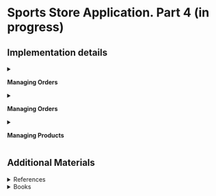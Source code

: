 # Sports Store Application. Part 4 (in progress)

## Implementation details

<details>
<summary>

**Managing Orders**
</summary>

- Go to the cloned repository of the previous step `Sport Store Application. Part 3`. 

- Switch to the `sports-store-application-4` branch and do a fast-forward merge according to changes from the `main` branch.

```
$ git checkout sports-store-application-4

$ git merge main --ff

```
- Continue your work in Visual Studio or ather IDE.

- Builed project, run application and request http://localhost:5000/. Your app should be work.

- Adding a `Shipped` property in the Order.cs file (the `Models` Folder)

```
using System.ComponentModel.DataAnnotations;
using Microsoft.AspNetCore.Mvc.ModelBinding;

namespace SportsStore.Models
{
    public class Order
    {
        [BindNever]
        public int OrderId { get; set; }

        [BindNever]
        public ICollection<CartLine> Lines { get; set; } = new List<CartLine>();

        [BindNever]
        public bool Shipped { get; set; }

        [Required(ErrorMessage = "Please enter a name")]
        public string? Name { get; set; }

        [Required(ErrorMessage = "Please enter the first address line")]
        public string? Line1 { get; set; }

        public string? Line2 { get; set; }

        public string? Line3 { get; set; }

        [Required(ErrorMessage = "Please enter a city name")]
        public string? City { get; set; }

        [Required(ErrorMessage = "Please enter a state name")]
        public string? State { get; set; }

        public string? Zip { get; set; }

        [Required(ErrorMessage = "Please enter a country name")]
        public string? Country { get; set; }

        public bool GiftWrap { get; set; }
    }
}

```

- To update the database to reflect the addition of the `Shipped` property to the `Order` class, open a new command prompt or PowerShell window, navigate to the SportsStore project folder and run the following command: 

```
dotnet ef migrations add ShippedOrders

dotnet ef database update
```
- Add action methods in the `OrderController.cs` file in the `SportsStore/Controllers` folder - the `List` method will be use to display a list of the unshipped orders to the administrator and the `MarkShipped` method will  be receive a POST request that specifies the ID of an order, which is used to locate the corresponding Order object from the repository so that the Shipped property can be set to true and saved.
 
```
using Microsoft.AspNetCore.Mvc;
using SportsStore.Models;
using SportsStore.Models.Repository;

namespace SportsStore.Controllers
{
    public class OrderController : Controller
    {
        . . .

        public ViewResult List() => View(orderRepository.Orders.Where(o => !o.Shipped));
        
        [HttpPost]
        public IActionResult MarkShipped(int orderId)
        {
            Order order = orderRepository
                .Orders
                .FirstOrDefault(o => o.OrderId == orderId);

            if (order != null)
            {
                order.Shipped = true;
                orderRepository.SaveOrder(order);
            }

            return RedirectToAction(nameof(List));
        }

        . . .
    }
}

```
- To display the list of unshipped orders add a `List.cshtml` view file to the Views/Order folder and add the markup shown below

```
@model IQueryable<Order>

@{
    ViewBag.Title = "Orders";
    Layout = "_Layout";
}

@if (Model.Any())
{
    <table class="table table-bordered table-striped">
        <tr>
            <th>Name</th>
            <th>Zip</th>
            <th colspan="2">Details</th>
            <th></th>
        </tr>
        @foreach (Order o in Model)
        {
            <tr>
                <td>@o.Name</td>
                <td>@o.Zip</td>
                <th>Product</th>
                <th>Quantity</th>
                <td>
                    <form asp-action="MarkShipped" method="post">
                        <input type="hidden" name="orderId" value="@o.OrderId" />
                        <button type="submit" class="btn btn-sm btn-danger">
                            Ship
                        </button>
                    </form>
                </td>
            </tr>
            @foreach (CartLine line in o.Lines)
            {
                <tr>
                    <td colspan="2"></td>
                    <td>@line.Product.Name</td>
                    <td>@line.Quantity</td>
                    <td></td>
                </tr>
            }
        }
    </table>
}
else
{
    <div class="text-center">No Unshipped Orders</div>
}
```
- To add the layout use the MVC View Layout Page item template to create a file called _AdminLayout.cshtml in the Views/Shared folder, and add the markup shown below.

```
<!DOCTYPE html>
<html>
<head>
    <meta name="viewport" content="width=device-width" />
    <link rel="stylesheet" asp-href-include="lib/bootstrap/dist/css/*.min.css" />
    <title>@ViewBag.Title</title>
</head>
<body class="m-1 p-1">
    <div class="bg-info p-2"><h4>@ViewBag.Title</h4></div>
    @RenderBody()
</body>
</html>
```

.........................

- Create the `Pages/Admin` folder and add to it a file named `_Imports.razor`, because Blazor requires its own imports file to specify the namespaces that it uses. 

        @using Microsoft.AspNetCore.Components
        @using Microsoft.AspNetCore.Components.Forms
        @using Microsoft.AspNetCore.Components.Routing
        @using Microsoft.AspNetCore.Components.Web
        @using Microsoft.EntityFrameworkCore
        @using SportsStore.Models

- Add a Razor Page named `Index.cshtml` to the `Pages/Admin` folder

        @page "/admin"

        @{
            Layout = null;
        }

        <!DOCTYPE html>
        <html>
        <head>
            <title>SportsStore Admin</title>
            <link href="/lib/twitter-bootstrap/css/bootstrap.min.css" rel="stylesheet"/>
            <base href="/"/>
        </head>
        <body>
        <component type="typeof(Routed)" render-mode="Server"/>
        <script src="/_framework/blazor.server.js"></script>
        </body>
        </html>

- Add a Razor Component named `Routed.razor` to the `Pages/Admin` folder and add the content

        <Router AppAssembly="typeof(Startup).Assembly">
            <Found>
                <RouteView RouteData="@context" DefaultLayout="typeof(AdminLayout)"/>
            </Found>
            <NotFound>
                <h4 class="bg-danger text-white text-center p-2">
                    No Matching Route Found
                </h4>
            </NotFound>
        </Router>

- To create the layout for the administration tools, add a Razor Component named `AdminLayout.razor` to the `Pages/Admin` folder. Blazor has its own system of layouts

        @inherits LayoutComponentBase

        <div class="bg-info text-white p-2">
            <span class="navbar-brand ml-2">SPORTS STORE Administration</span>
        </div>
        <div class="container-fluid">
            <div class="row p-2">
                <div class="col-3">
                    <NavLink class="btn btn-outline-primary btn-block"
                             href="/admin/products"
                             ActiveClass="btn-primary text-white"
                             Match="NavLinkMatch.Prefix">
                        Products
                    </NavLink>
                    <NavLink class="btn btn-outline-primary btn-block"
                             href="/admin/orders"
                             ActiveClass="btn-primary text-white"
                             Match="NavLinkMatch.Prefix">
                        Orders
                    </NavLink
                </div>
                <div class="col">
                    @Body
                </div>
            </div>
        </div>

- To complete the initial setup add the components that will provide the administration tools, although they will contain placeholder messages at first. Add a Razor Component named `Products.razor` to the `Pages/Admin` folder

        @page "/admin/products"
        @page "/admin"

        <h4>This is the products component</h4>

- Add a Razor Component named `Orders.razor` to the `Pages/Admin` folder

        @page "/admin/orders"
        <h4>This is the orders component</h4>

- To make sure that Blazor is working correctly, start ASP.NET Core and request http://localhost:5000/admin

</details>

<details>
<summary>

**Managing Orders**
</summary>

- To create a simple administration tool that will let to view the orders that have been received and mark them as shipped, at first change the data model so that adminstator can record which orders have been shipped. Add a property in the `Order` class (the `SportsStore/Models` folder)

        public class Order
        {
            ...
            [BindNever] 
            public bool Shipped { get; set; }
        }

- To update the database to reflect the addition of the `Shipped` property to the `Order` class, open a new PowerShell window and run the command

        dotnet ef migrations add ShippedOrders

- To display two tables, one of which shows the orders waiting to be shipped and the other the shipped orders. Each order will be presented with a button that changes the shipping state. To avoid duplicating code and content, create a Razor Component that displays a table without knowing which 
category of order it is dealing with. Add a Razor Component named `OrderTable.razor` to the `Pages/Admin` folder

        <table class="table table-sm table-striped table-bordered">
            <thead>
            <tr>
                <th colspan="5" class="text-center">@TableTitle</th>
            </tr>
            </thead>
            <tbody>
            @if (Orders?.Count() > 0)
            {
                @foreach (Order o in Orders)
                {
                    <tr>
                        <td>@o.Name</td><td>@o.Zip</td><th>Product</th><th>Quantity</th>
                        <td>
                            <button class="btn btn-sm btn-danger"
                                    @onclick="@(e => OrderSelected.InvokeAsync(o.OrderId))">
                                @ButtonLabel
                            </button>
                        </td>
                    </tr>
                    @foreach (CartLine line in o.Lines)
                    {
                        <tr>
                            <td colspan="2"></td>
                            <td>@line.Product.Name</td><td>@line.Quantity</td>
                            <td></td>
                        </tr>
                    }
                }
            }
            else
            {
                <tr>
                    <td colspan="5" class="text-center">No Orders</td>
                </tr>
            }
            </tbody>
        </table>
        
        @code 
        {
        
            [Parameter]
            public string TableTitle { get; set; } = "Orders";
        
            [Parameter]
            public IEnumerable<Order> Orders { get; set; }
        
            [Parameter]
            public string ButtonLabel { get; set; } = "Ship";
        
            [Parameter]
            public EventCallback<int> OrderSelected { get; set; }
        
        }

- Remove the placeholder content in the Orders component and replace it with the code and content

        @page "/admin/orders"

        @inherits OwningComponentBase<IOrderRepository>

        <OrderTable TableTitle="Unshipped Orders" Orders="UnshippedOrders" ButtonLabel="Ship" OrderSelected="ShipOrder"/>
        <OrderTable TableTitle="Shipped Orders" Orders="ShippedOrders" ButtonLabel="Reset" OrderSelected="ResetOrder"/>
        <button class="btn btn-info" @onclick="@(e => UpdateData())">Refresh Data</button>

        @code 
        {
            public IOrderRepository Repository => Service;

            public IEnumerable<Order> AllOrders { get; set; }

            public IEnumerable<Order> UnshippedOrders { get; set; }

            public IEnumerable<Order> ShippedOrders { get; set; }

            protected async override Task OnInitializedAsync()
            {
                await UpdateData();
            }

            public async Task UpdateData()
            {
                AllOrders = await Repository.Orders.ToListAsync();
                UnshippedOrders = AllOrders.Where(o => !o.Shipped);
                ShippedOrders = AllOrders.Where(o => o.Shipped);
            }

            public void ShipOrder(int id) => UpdateOrder(id, true);

            public void ResetOrder(int id) => UpdateOrder(id, false);

            private void UpdateOrder(int id, bool shipValue)
            {
                Order o = Repository.Orders.FirstOrDefault(o => o.OrderId == id);
                o.Shipped = shipValue;
                Repository.SaveOrder(o);
            }
        }

- To see the new features, restart ASP.NET Core, request http://localhost:5000, and create an order. Once you have at least one order in the database, request http://localhost:5000/admin/orders, and you will see a summary of the order you created displayed in the Unshipped Orders table. Click the Ship button, and the order will be updated and moved to the Shipped Orders table 
  
    ![](Images/4.5.png)

</details>

<details>
<summary>

**Managing Products**
</summary>


- To add the features that allow a administrator to create, read, update, and delete products add new methods to the IStoreRepository interface

        public interface IStoreRepository
        {
            IQueryable<Product> Products { get; }
            void SaveProduct(Product p);
            void CreateProduct(Product p);
            void DeleteProduct(Product p);
        }

- Add implemention of this methods in the `EFStoreRepository` calss (the SportsStore/Models folder)

        public class EFStoreRepository : IStoreRepository
        {
            private StoreDbContext context;
    
            public EFStoreRepository(StoreDbContext ctx)
            {
                context = ctx;
            }
    
            public IQueryable<Product> Products => context.Products;
    
            public void CreateProduct(Product p)
            {
                context.Add(p);
                context.SaveChanges();
            }
    
            public void DeleteProduct(Product p)
            {
                context.Remove(p);
                context.SaveChanges();
            }
    
            public void SaveProduct(Product p)
            {
                context.SaveChanges();
            }
        }

- To validate the values the user provides when editing or creating Product objects,  add validation attributes to the Product data model class
    
        public class Product
        {
            public long ProductId { get; set; }

            [Required(ErrorMessage = "Please enter a product name")]
            public string Name { get; set; }

            [Required(ErrorMessage = "Please enter a description")]
            public string Description { get; set; }

            [Required]
            [Range(0.01, double.MaxValue,
                ErrorMessage = "Please enter a positive price")]
            [Column(TypeName = "decimal(8, 2)")]
            public decimal Price { get; set; }

            [Required(ErrorMessage = "Please specify a category")]
            public string Category { get; set; }
        }

- To provide the administrator a table of products with links to check and edit, replace the contents of the `Products.razor` file

        @page "/admin/products"
        @page "/admin"

        @inherits OwningComponentBase<IStoreRepository>

        <table class="table table-sm table-striped table-bordered">
            <thead>
            <tr>
                <th>ID</th><th>Name</th>
                <th>Category</th><th>Price</th><td/>
            </tr>
            </thead>
            <tbody>
            @if (ProductData?.Count() > 0)
            {
                @foreach (Product p in ProductData)
                {
                    <tr>
                        <td>@p.ProductId</td>
                        <td>@p.Name</td>
                        <td>@p.Category</td>
                        <td>@p.Price.ToString("c")</td>
                        <td>
                            <NavLink class="btn btn-info btn-sm"
                                     href="@GetDetailsUrl(p.ProductId)">
                                Details
                            </NavLink>
                            <NavLink class="btn btn-warning btn-sm"
                                     href="@GetEditUrl(p.ProductId)">
                                Edit
                            </NavLink>
                        </td>
                    </tr>
                }
            }
            else
            {
                <tr>
                    <td colspan="5" class="text-center">No Products</td>
                </tr>
            }
            </tbody>
        </table>
        <NavLink class="btn btn-primary" href="/admin/products/create">Create</NavLink>

        @code {
            public IStoreRepository Repository => Service;

            public IEnumerable<Product> ProductData { get; set; }

            protected async override Task OnInitializedAsync()
            {
                await UpdateData();
            }

            public async Task UpdateData()
            {
                ProductData = await Repository.Products.ToListAsync();
            }

            public string GetDetailsUrl(long id) => $"/admin/products/details/{id}";

            public string GetEditUrl(long id) => $"/admin/products/edit/{id}";
        }

- Restart ASP.NET Core and request http://localhost:5000/admin/products

    ![](Images/4.3.png)

- To reate the Detail Component the job of that is to display all the fields for a single `Product` object, add a Razor Component named `Details.razor` to the `Pages/Admin` folder

        @page "/admin/products/details/{id:long}"
        
        <h3 class="bg-info text-white text-center p-1">Details</h3>
        <table class="table table-sm table-bordered table-striped">
            <tbody>
            <tr>
                <th>ID</th><td>@Product.ProductId</td>
            </tr>
            <tr>
                <th>Name</th><td>@Product.Name</td>
            </tr>
            <tr>
                <th>Description</th><td>@Product.Description</td>
            </tr>
            <tr>
                <th>Category</th><td>@Product.Category</td>
            </tr>
            <tr>
                <th>Price</th><td>@Product.Price.ToString("C")</td>
            </tr>
            </tbody>
        </table>
        <NavLink class="btn btn-warning" href="@EditUrl">Edit</NavLink>
        <NavLink class="btn btn-secondary" href="/admin/products">Back</NavLink>
        
        @code {
        
            [Inject]
            public IStoreRepository Repository { get; set; }
        
            [Parameter]
            public long Id { get; set; }
        
            public Product Product { get; set; }
        
            protected override void OnParametersSet()
            {
                Product = Repository.Products.FirstOrDefault(p => p.ProductId == Id);
            }
        
            public string EditUrl => $"/admin/products/edit/{Product.ProductId}";
        }

-  Restart ASP.NET Core, request http://localhost:5000/admin/products, and click one of the `Details` buttons
  
    ![](Images/4.6.png)

- To support the operations to create and edit data, add a Razor Component named `Editor.razor` to the `Pages/Admin` folder

        @page "/admin/products/edit/{id:long}"
        @page "/admin/products/create"

        @inherits OwningComponentBase<IStoreRepository>

        <style>
            div.validation-message { color: rgb(220, 53, 69); font-weight: 500 }
        </style>

        <h3 class="bg-@ThemeColor text-white text-center p-1">@TitleText a Product</h3>
        <EditForm Model="Product" OnValidSubmit="SaveProduct">
            <DataAnnotationsValidator/>
            @if (Product.ProductId != 0)
            {
                <div class="form-group">
                    <label>ID</label>
                    <input class="form-control" disabled value="@Product.ProductId"/>
                </div>
            }
            <div class="form-group">
                <label>Name</label>
                <ValidationMessage For="@(() => Product.Name)"/>
                <InputText class="form-control" @bind-Value="Product.Name"/>
            </div>
            <div class="form-group">
                <label>Description</label>
                <ValidationMessage For="@(() => Product.Description)"/>
                <InputText class="form-control" @bind-Value="Product.Description"/>
            </div>
            <div class="form-group">
                <label>Category</label>
                <ValidationMessage For="@(() => Product.Category)"/>
                <InputText class="form-control" @bind-Value="Product.Category"/>
            </div>
            <div class="form-group">
                <label>Price</label>
                <ValidationMessage For="@(() => Product.Price)"/>
                <InputNumber class="form-control" @bind-Value="Product.Price"/>
            </div>
            <button type="submit" class="btn btn-@ThemeColor">Save</button>
            <NavLink class="btn btn-secondary" href="/admin/products">Cancel</NavLink>
        </EditForm>

        @code {
            public IStoreRepository Repository => Service;

            [Inject]
            public NavigationManager NavManager { get; set; }

            [Parameter]
            public long Id { get; set; } = 0;

            public Product Product { get; set; } = new Product();

            protected override void OnParametersSet()
            {
                if (Id != 0)
                {
                    Product = Repository.Products.FirstOrDefault(p => p.ProductId == Id);
                }
            }

            public void SaveProduct()
            {
                if (Id == 0)
                {
                    Repository.CreateProduct(Product);
                }
                else
                {
                    Repository.SaveProduct(Product);
                }
                NavManager.NavigateTo("/admin/products");
            }

            public string ThemeColor => Id == 0 ? "primary" : "warning";

            public string TitleText => Id == 0 ? "Create" : "Edit";
        }

- To see the editor, restart ASP.NET Core, request http://localhost:5000/admin, and click the `Edit` button
  
    ![](Images/4.3.png)  

    ![](Images/4.7.png)   

or request http://localhost:5000/admin, and click the `Create` button
  
    ![](Images/4.8.png)   

- To support the operations to delete, add in the `Products.razor` file in the `SportsStore/Pages/Admin` a `button`-tag and a `DeleteProduct` method

        @page "/admin/products"
        @page "/admin"

        @inherits OwningComponentBase<IStoreRepository>

        <table class="table table-sm table-striped table-bordered">
            <thead>
            <tr>
                <th>ID</th><th>Name</th>
                <th>Category</th><th>Price</th><td/>
            </tr>
            </thead>
            <tbody>
            @if (ProductData?.Count() > 0)
            {
                @foreach (Product p in ProductData)
                {
                    <tr>
                            ...
                            <button class="btn btn-danger btn-sm"
                                    @onclick="@(e => DeleteProduct(p))">
                                Delete
                            </button>

                        </td>
                    </tr>
                }
            }
            else
            {
                <tr>
                    <td colspan="5" class="text-center">No Products</td>
                </tr>
            }
            </tbody>
        </table>
        <NavLink class="btn btn-primary" href="/admin/products/create">Create</NavLink>

        @code {
            ...

            public async Task DeleteProduct(Product p)
            {
                Repository.DeleteProduct(p);
                await UpdateData();
            }

        }

-  Restart ASP.NET Core, request http://localhost:5000/admin/products, and click a `Delete` button to remove an object from the database

</details>

## Additional Materials

<details><summary>References
</summary> 

1. [Minimal APIs overview](https://docs.microsoft.com/en-us/aspnet/core/fundamentals/minimal-apis?view=aspnetcore-6.0)
1. [Get started with ASP.NET Core MVC](https://docs.microsoft.com/en-us/aspnet/core/tutorials/first-mvc-app/start-mvc?view=aspnetcore-6.0&tabs=visual-studio)
1. [Controllers](https://jakeydocs.readthedocs.io/en/latest/mvc/controllers/index.html)
1. [Views](https://jakeydocs.readthedocs.io/en/latest/mvc/views/index.html)
1. [Models](https://jakeydocs.readthedocs.io/en/latest/mvc/models/index.html)
1. [ASP.NET Core MVC with EF Core - tutorial series](https://docs.microsoft.com/en-us/aspnet/core/data/ef-mvc/?view=aspnetcore-6.0)
1. [Persist and retrieve relational data with Entity Framework Core](https://docs.microsoft.com/en-us/learn/modules/persist-data-ef-core/?view=aspnetcore-6.0)

</details>

<details><summary>Books
</summary> 

1. [Pro ASP.NET Core 6. Develop Cloud-Ready Web Applications Using MVC, Blazor, and Razor Pages 9th ed. Edition by Adam Freeman](https://www.amazon.com/Pro-ASP-NET-Core-Cloud-Ready-Applications/dp/1484279565/). Part 1. Chapeter 9. SportsStore: Completing the Cart.
1. [Pro ASP.NET Core 6. Develop Cloud-Ready Web Applications Using MVC, Blazor, and Razor Pages 9th ed. Edition by Adam Freeman](https://www.amazon.com/Pro-ASP-NET-Core-Cloud-Ready-Applications/dp/1484279565/). Part 2. Chapeter 13. Using URL Routing.
1. [Pro ASP.NET Core 6. Develop Cloud-Ready Web Applications Using MVC, Blazor, and Razor Pages 9th ed. Edition by Adam Freeman](https://www.amazon.com/Pro-ASP-NET-Core-Cloud-Ready-Applications/dp/1484279565/). Part 2. Chapeter 14. Using Dependency Injection.
1. [Pro ASP.NET Core 6. Develop Cloud-Ready Web Applications Using MVC, Blazor, and Razor Pages 9th ed. Edition by Adam Freeman](https://www.amazon.com/Pro-ASP-NET-Core-Cloud-Ready-Applications/dp/1484279565/). Part 2. Chapeter 15. Using the Platform Features. Part 1.
1. [Pro ASP.NET Core 6. Develop Cloud-Ready Web Applications Using MVC, Blazor, and Razor Pages 9th ed. Edition by Adam Freeman](https://www.amazon.com/Pro-ASP-NET-Core-Cloud-Ready-Applications/dp/1484279565/). Part 2. Chapeter 16. Using the Platform Features. Part 2.
1. [Pro ASP.NET Core 6. Develop Cloud-Ready Web Applications Using MVC, Blazor, and Razor Pages 9th ed. Edition by Adam Freeman](https://www.amazon.com/Pro-ASP-NET-Core-Cloud-Ready-Applications/dp/1484279565/). Part 2. Chapeter 17. Working with Data.
1. [Pro ASP.NET Core 6. Develop Cloud-Ready Web Applications Using MVC, Blazor, and Razor Pages 9th ed. Edition by Adam Freeman](https://www.amazon.com/Pro-ASP-NET-Core-Cloud-Ready-Applications/dp/1484279565/). Part 3. Chapeter 21. Using Controllers with Views. Part 1.
1. [Pro ASP.NET Core 6. Develop Cloud-Ready Web Applications Using MVC, Blazor, and Razor Pages 9th ed. Edition by Adam Freeman](https://www.amazon.com/Pro-ASP-NET-Core-Cloud-Ready-Applications/dp/1484279565/). Part 3. Chapeter 22. Using Controllers with Views. Part 2.
1. [Pro ASP.NET Core 6. Develop Cloud-Ready Web Applications Using MVC, Blazor, and Razor Pages 9th ed. Edition by Adam Freeman](https://www.amazon.com/Pro-ASP-NET-Core-Cloud-Ready-Applications/dp/1484279565/). Part 3. Chapeter 24. Using View Components.
1. [Pro ASP.NET Core 6. Develop Cloud-Ready Web Applications Using MVC, Blazor, and Razor Pages 9th ed. Edition by Adam Freeman](https://www.amazon.com/Pro-ASP-NET-Core-Cloud-Ready-Applications/dp/1484279565/). Part 3. Chapeter 28. Using Model Binding.
1. [Pro ASP.NET Core 6. Develop Cloud-Ready Web Applications Using MVC, Blazor, and Razor Pages 9th ed. Edition by Adam Freeman](https://www.amazon.com/Pro-ASP-NET-Core-Cloud-Ready-Applications/dp/1484279565/). Part 3. Chapeter 29. Using Model Validation.

</details>
